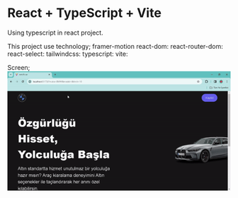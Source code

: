 # React + TypeScript + Vite

Using typescript in react project.

This project use technology;
        framer-motion
        react-dom: 
        react-router-dom:
        react-select: 
        tailwindcss: 
        typescript: 
        vite: 

Screen;
![](/public/rentAcar-GoogleChrome2024-03-2723-26-45-ezgif.com-video-to-gif-converter.gif)




